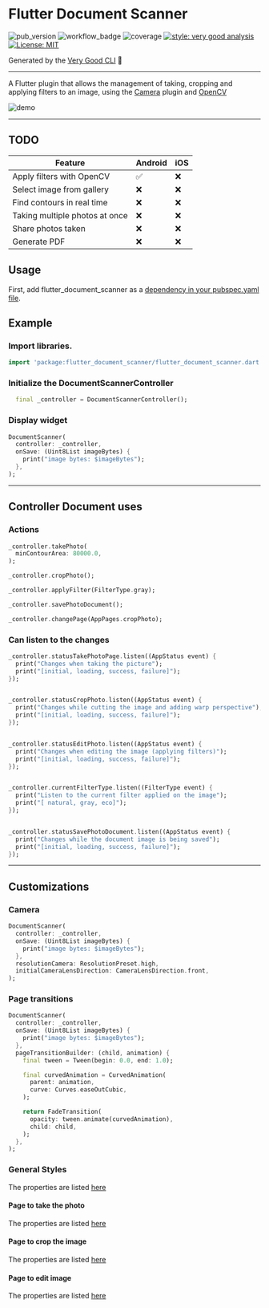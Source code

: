 # Flutter Document Scanner


![pub_version]
![workflow_badge]
![coverage][coverage_badge]
[![style: very good analysis][very_good_analysis_badge]][very_good_analysis_link]
[![License: MIT][license_badge]][license_link]

Generated by the [Very Good CLI][very_good_cli_link] 🤖

---

A Flutter plugin that allows the management of taking, cropping and applying filters to an image, using
the [Camera][camera_link] plugin and [OpenCV][opencv_link]


![demo]


---

## TODO

| Feature                        | Android | iOS |
|--------------------------------|---------| --- |
| Apply filters with OpenCV      | ✅       | ❌ |
| Select image from gallery      | ❌       | ❌ |
| Find contours in real time     | ❌       | ❌ |
| Taking multiple photos at once | ❌       | ❌ |
| Share photos taken             | ❌       | ❌ |
| Generate PDF                   | ❌       | ❌ |



## Usage

First, add flutter_document_scanner as
a [dependency in your pubspec.yaml file](https://flutter.dev/docs/development/packages-and-plugins/using-packages).

## Example

### Import libraries.

```dart
import 'package:flutter_document_scanner/flutter_document_scanner.dart';
```

### Initialize the DocumentScannerController

```dart
  final _controller = DocumentScannerController();
```

### Display widget

```dart
DocumentScanner(
  controller: _controller,
  onSave: (Uint8List imageBytes) {
    print("image bytes: $imageBytes");
  },
);
```

---

## Controller Document uses

### Actions

```dart
_controller.takePhoto(
  minContourArea: 80000.0,
);

_controller.cropPhoto();

_controller.applyFilter(FilterType.gray);

_controller.savePhotoDocument();

_controller.changePage(AppPages.cropPhoto);
```

### Can listen to the changes

```dart
_controller.statusTakePhotoPage.listen((AppStatus event) {
  print("Changes when taking the picture");
  print("[initial, loading, success, failure]");
});


_controller.statusCropPhoto.listen((AppStatus event) {
  print("Changes while cutting the image and adding warp perspective");
  print("[initial, loading, success, failure]");
});


_controller.statusEditPhoto.listen((AppStatus event) {
  print("Changes when editing the image (applying filters)");
  print("[initial, loading, success, failure]");
});


_controller.currentFilterType.listen((FilterType event) {
  print("Listen to the current filter applied on the image");
  print("[ natural, gray, eco]");
});


_controller.statusSavePhotoDocument.listen((AppStatus event) {
  print("Changes while the document image is being saved");
  print("[initial, loading, success, failure]");
});
```

---

## Customizations

### Camera

```dart
DocumentScanner(
  controller: _controller,
  onSave: (Uint8List imageBytes) {
    print("image bytes: $imageBytes");
  },
  resolutionCamera: ResolutionPreset.high,
  initialCameraLensDirection: CameraLensDirection.front,
);
```



### Page transitions

```dart
DocumentScanner(
  controller: _controller,
  onSave: (Uint8List imageBytes) {
    print("image bytes: $imageBytes");
  },
  pageTransitionBuilder: (child, animation) {
    final tween = Tween(begin: 0.0, end: 1.0);

    final curvedAnimation = CurvedAnimation(
      parent: animation,
      curve: Curves.easeOutCubic,
    );

    return FadeTransition(
      opacity: tween.animate(curvedAnimation),
      child: child,
    );
  },
);

```

### General Styles

The properties are listed [here](https://github.com/criistian14/flutter_document_scanner/blob/master/lib/src/utils/general_styles.dart)


#### Page to take the photo

The properties are listed [here](https://github.com/criistian14/flutter_document_scanner/blob/master/lib/src/utils/take_photo_document_style.dart)


#### Page to crop the image

The properties are listed [here](https://github.com/criistian14/flutter_document_scanner/blob/master/lib/src/utils/crop_photo_document_style.dart)


#### Page to edit image

The properties are listed [here](https://github.com/criistian14/flutter_document_scanner/blob/master/lib/src/utils/edit_photo_document_style.dart)







[pub_version]: https://img.shields.io/pub/v/flutter_document_scanner.svg
[workflow_badge]: https://github.com/criistian14/flutter_document_scanner/actions/workflows/main.yml/badge.svg
[demo]: https://media.giphy.com/media/UTlIjPmu8glCGQaSpu/giphy.gif

[coverage_badge]: https://codecov.io/gh/criistian14/flutter_document_scanner/branch/master/graph/badge.svg?token=2U7891NVMO
[license_badge]: https://img.shields.io/badge/license-MIT-blue.svg
[license_link]: https://opensource.org/licenses/MIT
[very_good_analysis_badge]: https://img.shields.io/badge/style-very_good_analysis-B22C89.svg
[very_good_analysis_link]: https://pub.dev/packages/very_good_analysis
[very_good_cli_link]: https://github.com/VeryGoodOpenSource/very_good_cli

[camera_link]: https://pub.dev/packages/camera
[opencv_link]: https://opencv.org/